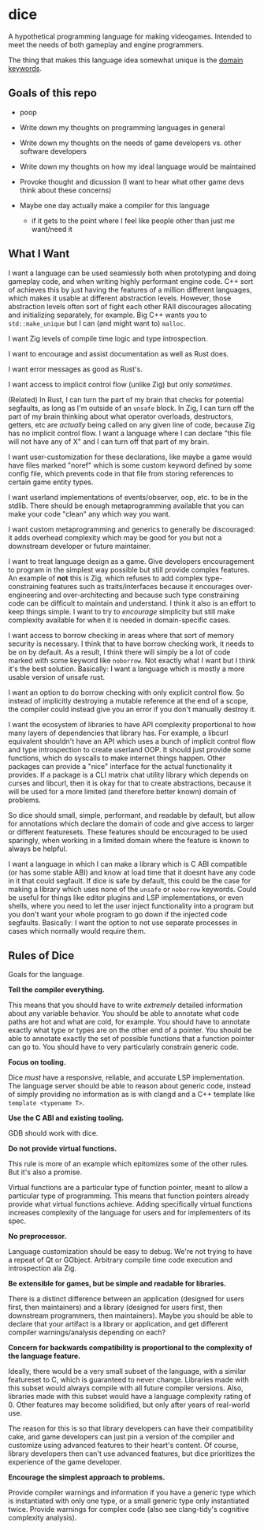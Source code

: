 # dice

A hypothetical programming language for making videogames. Intended to meet the
needs of both gameplay and engine programmers.

The thing that makes this language idea somewhat unique is the [domain keywords](./DOMAIN_KEYWORDS.md).

## Goals of this repo

- poop

- Write down my thoughts on programming languages in general

- Write down my thoughts on the needs of game developers vs. other software developers

- Write down my thoughts on how my ideal language would be maintained

- Provoke thought and dicussion (I want to hear what other game devs think about
  these concerns)

- Maybe one day actually make a compiler for this language
  
  - if it gets to the point where I feel like people other than just me want/need
    it

## What I Want

I want a language can be used seamlessly both when prototyping and
doing gameplay code, and when writing highly performant engine code.
C++ sort of achieves this by just having the features of a million different
languages, which makes it usable at different abstraction levels. However,
those abstraction levels often sort of fight each other RAII discourages
allocating and initializing separately, for example. Big C++ wants you to
`std::make_unique` but I can (and might want to) `malloc`.

I want Zig levels of compile time logic and type introspection.

I want to encourage and assist documentation as well as Rust does.

I want error messages as good as Rust's.

I want access to implicit control flow (unlike Zig) but only _sometimes_.

(Related) In Rust, I can turn the part of my brain that checks for potential segfaults,
as long as I'm outside of an `unsafe` block. In Zig, I can turn off the part
of my brain thinking about what operator overloads, destructors, getters, etc are
_actually_ being called on any given line of code, because Zig has no implicit
control flow. I want a language where I can declare "this file will not have any
of X" and I can turn off that part of my brain.

I want user-customization for these declarations, like maybe a game would have
files marked "noref" which is some custom keyword defined by some config file,
which prevents code in that file from storing references to certain game entity
types.

I want userland implementations of events/observer, oop, etc. to be in the
stdlib. There should be enough metaprogramming available that you can make your
code "clean" any which way you want.

I want custom metaprogramming and generics to generally be discouraged: it adds
overhead complexity which may be good for you but not a downstream developer
or future maintainer.

I want to treat language design as a game. Give developers encouragement to
program in the simplest way possible but still provide complex features. An example
of **not** this is Zig, which refuses to add complex type-constraining features such
as traits/interfaces because it encourages over-engineering and over-architecting
and because such type constraining code can be difficult to maintain and
understand. I think it also is an effort to keep things simple. I want to try to
_encourage_ simplicity but still make complexity available for when it is needed
in domain-specific cases.

I want access to borrow checking in areas where that sort of memory security
is necessary. I think that to have borrow checking work, it needs to be on by
default. As a result, I think there will simply be a lot of code marked with
some keyword like `noborrow`. Not exactly what I want but I think it's the best
solution. Basically: I want a language which is mostly a more usable version of
unsafe rust.

I want an option to do borrow checking with only explicit control flow. So
instead of implicitly destroying a mutable reference at the end of a scope, the
compiler could instead give you an error if you don't manually destroy it.

I want the ecosystem of libraries to have API complexity proportional to how many
layers of dependencies that library has. For example, a libcurl equivalent
shouldn't have an API which uses a bunch of implicit control flow and type
introspection to create userland OOP. It should just provide some functions,
which do syscalls to make internet things happen. Other packages can provide a
"nice" interface for the actual functionality it provides. If a package is a
CLI matrix chat utility library which depends on curses and libcurl, then it
is okay for that to create abstractions, because it will be used for a more
limited (and therefore better known) domain of problems.

So dice should small, simple, performant, and readable by default, but allow for
annotations which declare the domain of code and give access to larger or
different featuresets. These features should be encouraged to be used sparingly,
when working in a limited domain where the feature is known to always be helpful.

I want a language in which I can make a library which is C ABI compatible (or has
some stable ABI) and know at load time that it doesnt have any code in it that
could segfault. If dice is safe by default, this could be the case for making
a library which uses none of the `unsafe` or `noborrow` keywords. Could be useful
for things like editor plugins and LSP implementations, or even shells, where you
need to let the user inject functionality into a program but you don't want your
whole program to go down if the injected code segfaults. Basically: I want the
option to not use separate processes in cases which normally would require them.

## Rules of Dice

Goals for the language.

**Tell the compiler everything.**

This means that you should have to write _extremely_ detailed information
about any variable behavior. You should be able to annotate what code paths are
hot and what are cold, for example. You should have to annotate exactly what
type or types are on the other end of a pointer. You should be able to annotate
exactly the set of possible functions that a function pointer can go to. You
should have to very particularly constrain generic code.

**Focus on tooling.**

Dice _must_ have a responsive, reliable, and accurate LSP implementation. The
language server should be able to reason about generic code, instead of simply
providing no information as is with clangd and a C++ template like
`template <typename T>`.

**Use the C ABI and existing tooling.**

GDB should work with dice.

**Do not provide virtual functions.**

This rule is more of an example which epitomizes some of the other rules. But it's
also a promise.

Virtual functions are a particular type of function pointer, meant to allow a
particular type of programming. This means that function pointers already provide
what virtual functions achieve. Adding specifically virtual functions increases
complexity of the language for users and for implementers of its spec.

**No preprocessor.**

Language customization should be easy to debug. We're not trying to have a repeat
of Qt or GObject. Arbitrary compile time code execution and introspection ala Zig.

**Be extensible for games, but be simple and readable for libraries.**

There is a distinct difference between an application (designed for users first,
then maintainers) and a library (designed for users first, then downstream
programmers, then maintainers). Maybe you should be able to declare that your
artifact is a library or application, and get different compiler warnings/analysis
depending on each?

**Concern for backwards compatibility is proportional to the complexity of the
language feature.**

Ideally, there would be a very small subset of the language, with a similar featureset
to C, which is guaranteed to never change. Libraries made with this subset would
always compile with all future compiler versions. Also, libraries made with this
subset would have a language complexity rating of 0. Other features may become
solidified, but only after years of real-world use.

The reason for this is so that library developers can have their compatibility cake,
and game developers can just pin a version of the compiler and customize using
advanced features to their heart's content. Of course, library developers then
can't use advanced features, but dice prioritizes the experience of the game
developer.

**Encourage the simplest approach to problems.**

Provide compiler warnings and information if you have a generic type which is
instantiated with only one type, or a small generic type only instantiated twice.
Provide warnings for complex code (also see clang-tidy's cognitive complexity
analysis).
